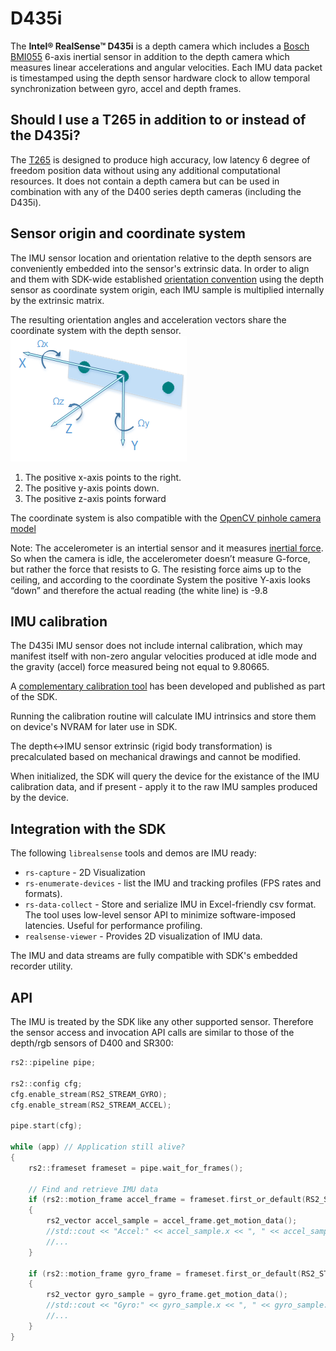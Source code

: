 # D435i

The **Intel® RealSense™ D435i** is a depth camera which includes a [Bosch BMI055](https://www.bosch-sensortec.com/bst/products/all_products/bmi055) 6-axis inertial sensor in addition to the depth camera which measures linear accelerations and angular velocities. Each IMU data packet is timestamped using the depth sensor hardware clock to allow temporal synchronization between gyro, accel and depth frames.

## Should I use a T265 in addition to or instead of the D435i?

The [T265](./t265.md) is designed to produce high accuracy, low latency 6 degree of freedom position data without using any additional computational resources. It does not contain a depth camera but can be used in combination with any of the D400 series depth cameras (including the D435i).

## <a name="origin">Sensor origin and coordinate system</a>
The IMU sensor location and orientation relative to the depth sensors are conveniently embedded into the sensor's extrinsic data. In order to align and them with SDK-wide established [orientation convention](https://github.com/IntelRealSense/librealsense/wiki/Projection-in-RealSense-SDK-2.0#point-coordinates) using the depth sensor as coordinate system origin, each IMU sample is multiplied internally by the extrinsic matrix.

The resulting orientation angles and acceleration vectors share the coordinate system with the depth sensor.  
![D400 Depth Sensor Orientation angles](./img/LRS_CS_axis_base.png)  
1.  The positive x-axis points to the right.  
2.  The positive y-axis points down.  
3.  The positive z-axis points forward  

The coordinate system is also compatible with the [OpenCV pinhole camera model](https://docs.opencv.org/3.4.0/d9/d0c/group__calib3d.html)  

Note: The accelerometer is an intertial sensor and it measures [inertial force](https://www.merriam-webster.com/dictionary/inertial%20force#:~:text=%3A%20a%20force%20opposite%20in%20direction,the%20mass%20of%20the%20body). So when the camera is idle, the accelerometer doesn’t measure G-force, but rather the force that resists to G. The resisting force aims up to the ceiling, and according to the coordinate System the positive Y-axis looks “down” and therefore the actual reading (the white line) is -9.8


## <a name="imu_calibration">IMU calibration</a>
The D435i IMU sensor does not include internal calibration, which may manifest itself with non-zero angular velocities produced at idle mode and the gravity (accel) force measured being not equal to 9.80665.

A [complementary calibration tool](https://github.com/IntelRealSense/librealsense/tree/development/tools/rs-imu-calibration#rs-imu-calibration-tool) has been developed and published as part of the SDK.  

Running the calibration routine will calculate IMU intrinsics and store them on device's NVRAM for later use in SDK.

The depth<->IMU sensor extrinsic (rigid body transformation) is precalculated based on mechanical drawings and cannot be modified.
 
When initialized, the SDK will query the device for the existance of the IMU calibration data, and if present - apply it to the raw IMU samples produced by the device.

## Integration with the SDK
The following `librealsense` tools and demos are IMU ready:
 - `rs-capture` - 2D Visualization
 - `rs-enumerate-devices` - list the IMU and tracking profiles (FPS rates and formats).  
 - `rs-data-collect` - Store and serialize IMU in Excel-friendly csv format. The tool uses low-level sensor API to minimize software-imposed latencies. Useful for performance profiling.  
 - `realsense-viewer` - Provides 2D visualization of IMU data.

The IMU and data streams are fully compatible with SDK's embedded recorder utility.  

## API
The IMU is treated by the SDK like any other supported sensor. Therefore the sensor access and invocation API calls are similar to those of the depth/rgb sensors of D400 and SR300:

```cpp
rs2::pipeline pipe;

rs2::config cfg;
cfg.enable_stream(RS2_STREAM_GYRO);
cfg.enable_stream(RS2_STREAM_ACCEL);

pipe.start(cfg);

while (app) // Application still alive?
{
    rs2::frameset frameset = pipe.wait_for_frames();

    // Find and retrieve IMU data
    if (rs2::motion_frame accel_frame = frameset.first_or_default(RS2_STREAM_ACCEL))
    {
        rs2_vector accel_sample = accel_frame.get_motion_data();
        //std::cout << "Accel:" << accel_sample.x << ", " << accel_sample.y << ", " << accel_sample.z << std::endl;
        //...
    }

    if (rs2::motion_frame gyro_frame = frameset.first_or_default(RS2_STREAM_GYRO))
    {
        rs2_vector gyro_sample = gyro_frame.get_motion_data();
        //std::cout << "Gyro:" << gyro_sample.x << ", " << gyro_sample.y << ", " << gyro_sample.z << std::endl;
        //...
    }
}
```


